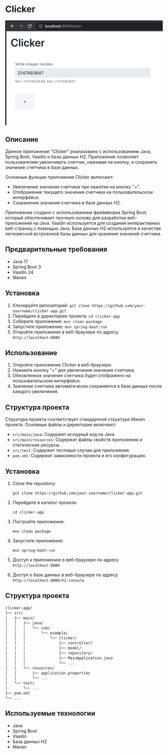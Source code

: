 # Clicker

![](materials/main_view.png)

## Описание

Данное приложение "Clicker" реализовано с использованием Java, Spring Boot, Vaadin и базы данных H2. Приложение позволяет пользователям увеличивать счетчик, нажимая на кнопку, и сохранять значение счетчика в базе данных.

Основные функции приложения Clicker включают:
- Увеличение значения счетчика при нажатии на кнопку "+".
- Отображение текущего значения счетчика на пользовательском интерфейсе.
- Сохранение значения счетчика в базе данных H2.

Приложение создано с использованием фреймворка Spring Boot, который обеспечивает прочную основу для разработки веб-приложений на Java. Vaadin используется для создания интерактивных веб-страниц с помощью Java. База данных H2 используется в качестве легковесной встроенной базы данных для хранения значений счетчика.

## Предварительные требования
- Java 17
- Spring Boot 3
- Vaadin 24
- Maven

## Установка
1. Клонируйте репозиторий: `git clone https://github.com/your-username/clicker-app.git`
2. Перейдите в директорию проекта: `cd clicker-app`
3. Соберите приложение: `mvn clean package`
4. Запустите приложение: `mvn spring-boot:run`
5. Откройте приложение в веб-браузере по адресу `http://localhost:8080`

## Использование
1. Откройте приложение Clicker в веб-браузере.
2. Нажмите кнопку "+" для увеличения значения счетчика.
3. Обновленное значение счетчика будет отображено на пользовательском интерфейсе.
4. Значение счетчика автоматически сохраняется в базе данных после каждого увеличения.

## Структура проекта
Структура проекта соответствует стандартной структуре Maven проекта. Основные файлы и директории включают:
- `src/main/java`: Содержит исходный код на Java.
- `src/main/resources`: Содержит файлы свойств приложения и статические ресурсы.
- `src/test`: Содержит тестовые случаи для приложения.
- `pom.xml`: Содержит зависимости проекта и его конфигурацию.


## Установка

1. Clone the repository:

   ```
   git clone https://github.com/your-username/clicker-app.git
   ```

2. Перейдите в каталог проекта:

   ```
   cd clicker-app
   ```

3. Постройте приложение:

   ```
   mvn clean package
   ```

4. Запустите приложение:

   ```
   mvn spring-boot:run
   ```

5. Доступ к приложению в веб-браузере по адресу `http://localhost:8080`

6. Доступ к базе данных в веб-браузере по адресу `http://localhost:8080/h2-console`


## Структура проекта

```
clicker-app/
├── src/
│   ├── main/
│   │   ├── java/
│   │   │   └── com/
│   │   │       └── example/
│   │   │           └── clicker/
│   │   │               ├── controller/
│   │   │               ├── model/
│   │   │               ├── repository/
│   │   │               ├── MainApplication.java
│   │   │               └── ...
│   │   └── resources/
│   │       ├── application.properties
│   │       └── ...
│   └── test/
│       └── ...
├── pom.xml
└── ...
```

## Используемые технологии
- Java
- Spring Boot
- Vaadin
- База данных H2
- Maven

